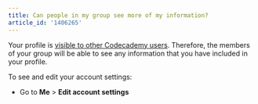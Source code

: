 ```yaml
---
title: Can people in my group see more of my information?
article_id: '1406265'
---
```


Your profile is [visible to other Codecademy users](http://help.codecademy.com/customer/portal/articles/1397045-can-i-make-my-account-private-). Therefore, the members of your group will be able to see any information that you have included in your profile.

To see and edit your account settings:

- Go to **Me** > **Edit account settings**